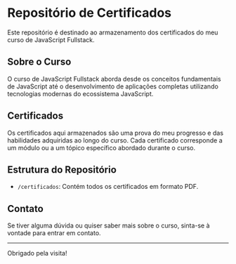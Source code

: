 # Repositório de Certificados

Este repositório é destinado ao armazenamento dos certificados do meu curso de JavaScript Fullstack.

## Sobre o Curso

O curso de JavaScript Fullstack aborda desde os conceitos fundamentais de JavaScript até o desenvolvimento de aplicações completas utilizando tecnologias modernas do ecossistema JavaScript.

## Certificados

Os certificados aqui armazenados são uma prova do meu progresso e das habilidades adquiridas ao longo do curso. Cada certificado corresponde a um módulo ou a um tópico específico abordado durante o curso.

## Estrutura do Repositório

- `/certificados`: Contém todos os certificados em formato PDF.

## Contato

Se tiver alguma dúvida ou quiser saber mais sobre o curso, sinta-se à vontade para entrar em contato.

---

Obrigado pela visita!
